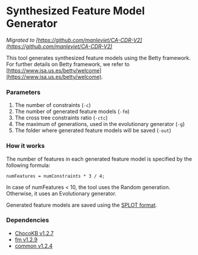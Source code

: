 # Synthesized Feature Model Generator

*Migrated to [https://github.com/manleviet/CA-CDR-V2](https://github.com/manleviet/CA-CDR-V2)*

This tool generates synthesized feature models using the Betty framework. For further details on Betty framework, we refer to [https://www.isa.us.es/betty/welcome](https://www.isa.us.es/betty/welcome).

### Parameters

1. The number of constraints (`-c`)
3. The number of generated feature models (`-fm`)
4. The cross tree constraints ratio (`-ctc`)
5. The maximum of generations, used in the evolutionary generator (`-g`)
6. The folder where generated feature models will be saved (`-out`)

### How it works

The number of features in each generated feature model is specified by the following formula:
```
numFeatures = numConstraints * 3 / 4;
```

In case of numFeatures < 10, the tool uses the Random generation. Otherwise, it uses an Evolutionary generator.

Generated feature models are saved using the [SPLOT format](http://www.splot-research.org).

### Dependencies

- [ChocoKB v1.2.7](https://github.com/manleviet/ChocoKB)
- [fm v1.2.9](https://github.com/manleviet/FeatureModelPackage)
- [common v1.2.4](https://github.com/manleviet/CommonPackage)
